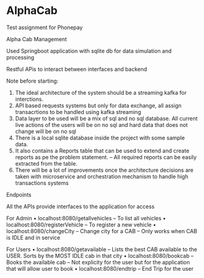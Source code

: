 # AlphaCab
Test assignment for Phonepay

Alpha Cab Management

Used Springboot application with sqlite db for data simulation and processing

Restful APis to interact between interfaces and backend

Note before starting:

1.	The ideal architecture of the system should be a streaming kafka for interctions.
2.	API based requests systems but only for data exchange, all assign transacrtions to be handled using kafka streaming
3.	Data layer to be used will be a mix of sql and no sql database. All current live actions of the users will be on no sql and hard data that does not change will be on no sql
4.	There is a local sqlite database inside the project with some sample data.
5.	It also contains a Reports table that can be used to extend and create reports as pe the problem statement. – All required reports can be easily extracted from the table.
6.	There will be a lot of improvements once the architecture decisions are taken with microservice and orchestration mechanism to handle high transactions systems


Endpoints

All the APIs provide interfaces to the application for access

For Admin
•	localhost:8080/getallvehicles – To list all vehicles
•	localhost:8080/registerVehicle – To register a new vehicle
•	localhost:8080/changeCity – Change city for a CAB – Only works when CAB is IDLE and in service
 
For Users
•	localhost:8080/getavailable – Lists the best CAB available to the USER. Sorts by the MOST IDLE cab in that city
•	localhost:8080/bookcab – Books the available cab – Not explicity for the user but for the application that will allow user to book
•	localhost:8080/endtrip – End Trip for the user
 


